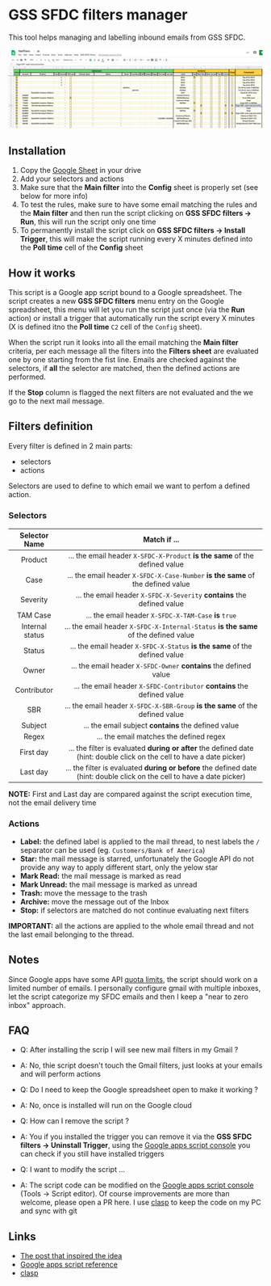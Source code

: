 # GSS SFDC filters manager

This tool helps managing and labelling inbound emails from GSS SFDC.

![GSS SFDC Filters manager screenshot](img/GSSSFDC-filters.png)

## Installation

1. Copy the [Google Sheet](https://docs.google.com/spreadsheets/d/1prit02jMf8Ojxj-iVJOoBvB4hlwSaq4GC4GTNHa4LkQ/edit#gid=0) in your drive
2. Add your selectors and actions
3. Make sure that the **Main filter** into the **Config** sheet is properly set (see below for more info)
4. To test the rules, make sure to have some email matching the rules and the **Main filter** and then run the script clicking on **GSS SFDC filters -> Run**, this will run the script only one time
5. To permanently install the script click on **GSS SFDC filters -> Install Trigger**, this will make the script running every X minutes defined into the **Poll time** cell of the **Config** sheet

## How it works

This script is a Google app script bound to a Google spreadsheet.
The script creates a new **GSS SFDC filters** menu entry on the Google spreadsheet, this menu will let you run the script just once (via the **Run** action) or install a trigger that automatically run the script every X minutes (X is defined itno the **Poll time** `C2` cell of the `Config` sheet).

When the script run it looks into all the email matching the **Main filter** criteria, per each message all the filters into the **Filters sheet** are evaluated one by one starting from the fist line.
Emails are checked against the selectors, if **all** the selector are matched, then the defined actions are performed.

If the **Stop** column is flagged the next filters are not evaluated and the we go to the next mail message.

## Filters definition

Every filter is defined in 2 main parts:

- selectors
- actions

Selectors are used to define to which email we want to perfom a defined action.

### Selectors

| Selector Name | Match if ... |
|:-------------:|:-------------------:|
| Product       | ... the email header `X-SFDC-X-Product` **is the same** of the defined value |
| Case          | ... the email header `X-SFDC-X-Case-Number` **is the same** of the defined value |
| Severity      | ... the email header `X-SFDC-X-Severity` **contains** the defined value |
| TAM Case      | ... the email header `X-SFDC-X-TAM-Case` **is** `true` |
| Internal status | ... the email header `X-SFDC-X-Internal-Status` **is the same** of the defined value |
| Status        | ... the email header `X-SFDC-X-Status` **is the same** of the defined value |
| Owner         | ... the email header `X-SFDC-Owner` **contains** the defined value |
| Contributor   | ... the email header `X-SFDC-Contributor` **contains** the defined value |
| SBR           | ... the email header `X-SFDC-X-SBR-Group` **is the same** of the defined value |
| Subject       | ... the email subject **contains** the defined value |
| Regex         | ... the email matches the defined regex |
| First day     | ... the filter is evaluated **during or after** the defined date (hint: double click on the cell to have a date picker) |
| Last day      | ... the filter is evaluated **during or before** the defined date (hint: double click on the cell to have a date picker) |

**NOTE:** First and Last day are compared against the script execution time, not the email delivery time

### Actions

* **Label:** the defined label is applied to the mail thread, to nest labels the `/` separator can be used (eg. `Customers/Bank of America`)
* **Star:** the mail message is starred, unfortunately the Google API do not provide any way to apply different start, only the yelow star
* **Mark Read:** the mail message is marked as read
* **Mark Unread:** the mail message is marked as unread
* **Trash:** move the message to the trash
* **Archive:** move the message out of the Inbox
* **Stop:** if selectors are matched do not continue evaluating next filters

**IMPORTANT:** all the actions are applied to the whole email thread and not the last email belonging to the thread.

## Notes

Since Google apps have some API [quota limits](https://developers.google.com/apps-script/guides/services/quotas), the script should work on a limited number of emails. I personally configure gmail with multiple inboxes, let the script categorize my SFDC emails and then I keep a "near to zero inbox" approach.

## FAQ

- Q: After installing the scrip I will see new mail filters in my Gmail ?
- A: No, thie script doesn't touch the Gmail filters, just looks at your emails and will perform actions

- Q: Do I need to keep the Google spreadsheet open to make it working ?
- A: No, once is installed will run on the Google cloud

- Q: How can I remove the script ?
- A: You if you installed the trigger you can remove it via the **GSS SFDC filters -> Uninstall Trigger**, using the [Google apps script console](https://script.google.com/) you can check if you still have installed triggers

- Q: I want to modify the script ...
- A: The script code can be modified on the [Google apps script console](https://script.google.com/) (Tools -> Script editor). Of course improvements are more than welcome, please open a PR here. I use [clasp](https://github.com/google/clasp) to keep the code on my PC and sync with git

## Links

- [The post that inspired the idea](https://www.labnol.org/internet/advanced-gmail-filters/4875/)
- [Google apps script reference](https://developers.google.com/apps-script/reference)
- [clasp](https://github.com/google/clasp)

